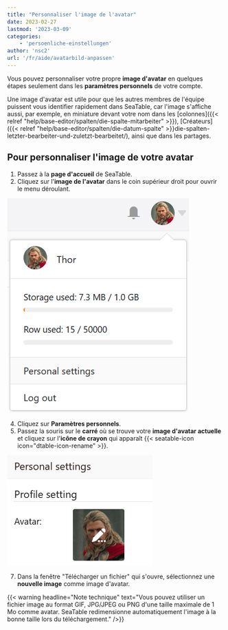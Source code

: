 ```yaml
---
title: "Personnaliser l'image de l'avatar"
date: 2023-02-27
lastmod: '2023-03-09'
categories:
    - 'persoenliche-einstellungen'
author: 'nsc2'
url: '/fr/aide/avatarbild-anpassen'
---
```


Vous pouvez personnaliser votre propre **image d'avatar** en quelques étapes seulement dans les **paramètres personnels** de votre compte.

Une image d'avatar est utile pour que les autres membres de l'équipe puissent vous identifier rapidement dans SeaTable, car l'image s'affiche aussi, par exemple, en miniature devant votre nom dans les [colonnes]({{< relref "help/base-editor/spalten/die-spalte-mitarbeiter" >}}), [Créateurs]({{< relref "help/base-editor/spalten/die-datum-spalte" >}}die-spalten-letzter-bearbeiter-und-zuletzt-bearbeitet/), ainsi que dans les partages.

## Pour personnaliser l'image de votre avatar

1. Passez à la **page d'accueil** de SeaTable.
2. Cliquez sur l'**image de l'avatar** dans le coin supérieur droit pour ouvrir le menu déroulant.

![Ouvrir les paramètres personnels via le menu déroulant](images/Persoenliche-Einstellungen-ueber-Drop-down-Menue-oeffnen.png)

4. Cliquez sur **Paramètres personnels**.
5. Passez la souris sur le **carré** où se trouve votre **image d'avatar actuelle** et cliquez sur l'**icône de crayon** qui apparaît {{< seatable-icon icon="dtable-icon-rename" >}}.

![Télécharger l'image de l'avatar](images/Avatarbild-hochladen.png)

7. Dans la fenêtre "Télécharger un fichier" qui s'ouvre, sélectionnez une **nouvelle image** comme image d'avatar.

{{< warning  headline="Note technique"  text="Vous pouvez utiliser un fichier image au format GIF, JPG/JPEG ou PNG d'une taille maximale de 1 Mo comme avatar. SeaTable redimensionne automatiquement l'image à la bonne taille lors du téléchargement." />}}
